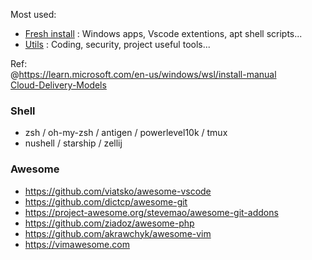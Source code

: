 Most used:
- [Fresh install](https://github.com/cylmat/docs/tree/main/install) : Windows apps, Vscode extentions, apt shell scripts... 
- [Utils](https://github.com/cylmat/docs/tree/main/Utils) : Coding, security, project useful tools...

Ref:  
@https://learn.microsoft.com/en-us/windows/wsl/install-manual  
[Cloud-Delivery-Models](https://github.com/cylmat/docs/blob/main/Form/Archilog/Cloud-Delivery-Models.png)

### Shell
- zsh / oh-my-zsh / antigen / powerlevel10k / tmux
- nushell / starship / zellij

### Awesome
- https://github.com/viatsko/awesome-vscode
- https://github.com/dictcp/awesome-git
- https://project-awesome.org/stevemao/awesome-git-addons
- https://github.com/ziadoz/awesome-php
- https://github.com/akrawchyk/awesome-vim
- https://vimawesome.com
